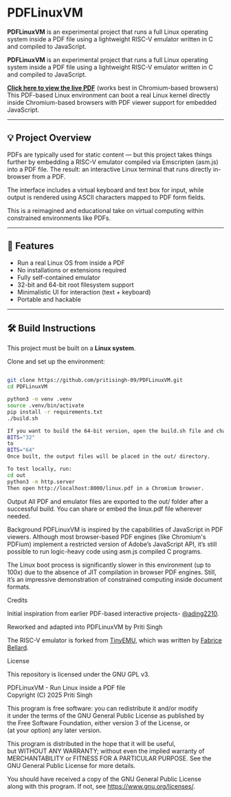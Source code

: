 # PDFLinuxVM

**PDFLinuxVM** is an experimental project that runs a full Linux operating system inside a PDF file using a lightweight RISC-V emulator written in C and compiled to JavaScript.

**PDFLinuxVM** is an experimental project that runs a full Linux operating system inside a PDF file using a lightweight RISC-V emulator written in C and compiled to JavaScript.

**[Click here to view the live PDF](https://pritisingh-09.github.io/PDFLinuxVM/PDFLinuxVM.pdf)** (works best in Chromium-based browsers)
This PDF-based Linux environment can boot a real Linux kernel directly inside Chromium-based browsers with PDF viewer support for embedded JavaScript.

---

## 💡 Project Overview

PDFs are typically used for static content — but this project takes things further by embedding a RISC-V emulator compiled via Emscripten (asm.js) into a PDF file. The result: an interactive Linux terminal that runs directly in-browser from a PDF.

The interface includes a virtual keyboard and text box for input, while output is rendered using ASCII characters mapped to PDF form fields.

This is a reimagined and educational take on virtual computing within constrained environments like PDFs.

---

## 🚀 Features

- Run a real Linux OS from inside a PDF
- No installations or extensions required
- Fully self-contained emulator
- 32-bit and 64-bit root filesystem support
- Minimalistic UI for interaction (text + keyboard)
- Portable and hackable

---

## 🛠️ Build Instructions

This project must be built on a **Linux system**.

Clone and set up the environment:

```bash

git clone https://github.com/pritisingh-09/PDFLinuxVM.git
cd PDFLinuxVM

python3 -m venv .venv
source .venv/bin/activate
pip install -r requirements.txt
./build.sh

If you want to build the 64-bit version, open the build.sh file and change:
BITS="32"
to
BITS="64"
Once built, the output files will be placed in the out/ directory.

To test locally, run:
cd out
python3 -m http.server
Then open http://localhost:8000/linux.pdf in a Chromium browser.
```
Output
All PDF and emulator files are exported to the out/ folder after a successful build. You can share or embed the linux.pdf file wherever needed.

Background
PDFLinuxVM is inspired by the capabilities of JavaScript in PDF viewers. Although most browser-based PDF engines (like Chromium's PDFium) implement a restricted version of Adobe’s JavaScript API, it’s still possible to run logic-heavy code using asm.js compiled C programs.

The Linux boot process is significantly slower in this environment (up to 100x) due to the absence of JIT compilation in browser PDF engines. Still, it’s an impressive demonstration of constrained computing inside document formats.

Credits

Initial inspiration from earlier PDF-based interactive projects- [@ading2210](https://github.com/ading2210/).

Reworked and adapted into PDFLinuxVM by Priti Singh

The RISC-V emulator is forked from [TinyEMU](https://bellard.org/tinyemu/), which was written by [Fabrice Bellard](https://bellard.org/).

License

This repository is licensed under the GNU GPL v3.

PDFLinuxVM - Run Linux inside a PDF file  
Copyright (C) 2025 Priti Singh

This program is free software: you can redistribute it and/or modify  
it under the terms of the GNU General Public License as published by  
the Free Software Foundation, either version 3 of the License, or  
(at your option) any later version.

This program is distributed in the hope that it will be useful,  
but WITHOUT ANY WARRANTY; without even the implied warranty of  
MERCHANTABILITY or FITNESS FOR A PARTICULAR PURPOSE.  See the  
GNU General Public License for more details.

You should have received a copy of the GNU General Public License  
along with this program. If not, see <https://www.gnu.org/licenses/>.
